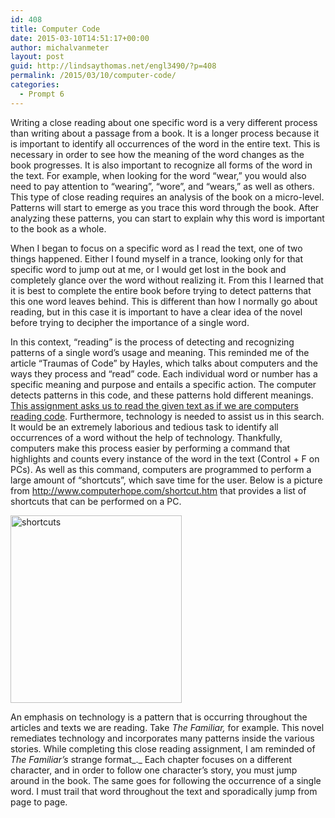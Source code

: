```yaml
---
id: 408
title: Computer Code
date: 2015-03-10T14:51:17+00:00
author: michalvanmeter
layout: post
guid: http://lindsaythomas.net/engl3490/?p=408
permalink: /2015/03/10/computer-code/
categories:
  - Prompt 6
---
```

Writing a close reading about one specific word is a very different process than writing about a passage from a book. It is a longer process because it is important to identify all occurrences of the word in the entire text. This is necessary in order to see how the meaning of the word changes as the book progresses. It is also important to recognize all forms of the word in the text. For example, when looking for the word “wear,” you would also need to pay attention to “wearing”, “wore”, and “wears,” as well as others. This type of close reading requires an analysis of the book on a micro-level. Patterns will start to emerge as you trace this word through the book. After analyzing these patterns, you can start to explain why this word is important to the book as a whole.

When I began to focus on a specific word as I read the text, one of two things happened. Either I found myself in a trance, looking only for that specific word to jump out at me, or I would get lost in the book and completely glance over the word without realizing it. From this I learned that it is best to complete the entire book before trying to detect patterns that this one word leaves behind. This is different than how I normally go about reading, but in this case it is important to have a clear idea of the novel before trying to decipher the importance of a single word.

In this context, “reading” is the process of detecting and recognizing patterns of a single word’s usage and meaning. This reminded me of the article “Traumas of Code” by Hayles, which talks about computers and the ways they process and “read” code. Each individual word or number has a specific meaning and purpose and entails a specific action. The computer detects patterns in this code, and these patterns hold different meanings. <span style="text-decoration: underline">This assignment asks us to read the given text as if we are computers reading code</span>. Furthermore, technology is needed to assist us in this search. It would be an extremely laborious and tedious task to identify all occurrences of a word without the help of technology. Thankfully, computers make this process easier by performing a command that highlights and counts every instance of the word in the text (Control + F on PCs). As well as this command, computers are programmed to perform a large amount of “shortcuts”, which save time for the user. Below is a picture from <http://www.computerhope.com/shortcut.htm> that provides a list of shortcuts that can be performed on a PC.

[<img class="alignnone size-medium wp-image-409" src="http://lindsaythomas.net/engl3490/wp-content/uploads/sites/3/2015/03/shortcuts-274x300.png" alt="shortcuts" width="274" height="300" srcset="http://lindsaythomas.net/engl3490/wp-content/uploads/sites/3/2015/03/shortcuts-274x300.png 274w, http://lindsaythomas.net/engl3490/wp-content/uploads/sites/3/2015/03/shortcuts-100x109.png 100w, http://lindsaythomas.net/engl3490/wp-content/uploads/sites/3/2015/03/shortcuts-150x164.png 150w, http://lindsaythomas.net/engl3490/wp-content/uploads/sites/3/2015/03/shortcuts-200x219.png 200w, http://lindsaythomas.net/engl3490/wp-content/uploads/sites/3/2015/03/shortcuts-300x328.png 300w, http://lindsaythomas.net/engl3490/wp-content/uploads/sites/3/2015/03/shortcuts-450x492.png 450w, http://lindsaythomas.net/engl3490/wp-content/uploads/sites/3/2015/03/shortcuts.png 544w" sizes="(max-width: 274px) 100vw, 274px" />](http://lindsaythomas.net/engl3490/wp-content/uploads/sites/3/2015/03/shortcuts.png)

An emphasis on technology is a pattern that is occurring throughout the articles and texts we are reading. Take _The Familiar,_ for example. This novel remediates technology and incorporates many patterns inside the various stories. While completing this close reading assignment, I am reminded of _The Familiar’s_ strange format_._ Each chapter focuses on a different character, and in order to follow one character’s story, you must jump around in the book. The same goes for following the occurrence of a single word. I must trail that word throughout the text and sporadically jump from page to page.